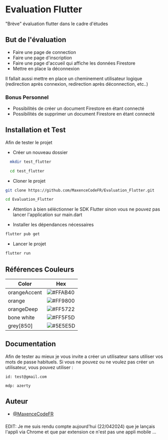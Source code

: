 
# Evaluation Flutter 

"Brève" évaluation flutter dans le cadre d'études



## But de l'évaluation

- Faire une page de connection
- Faire une page d'inscription
- Faire une page d'accueil qui affiche les données Firestore
- Mettre en place la déconnexion

Il fallait aussi mettre en place un cheminement utilisateur logique (redirection après connexion, redirection après déconnection, etc..)

### Bonus Personnel 
- Possibilités de créer un document Firestore en étant connecté
- Possibilités de supprimer un document Firestore en étant connecté




## Installation et Test

Afin de tester le projet
- Créer un nouveau dossier

```bash
  mkdir test_flutter

  cd test_flutter
```


- Cloner le projet

```bash
git clone https://github.com/MaxenceCodeFR/Evaluation_Flutter.git

cd Evaluation_Flutter
```

- Attention à bien séléctionner le SDK Flutter sinon vous ne pouvez pas lancer l'application sur main.dart
  
- Installer les dépendances nécessaires

```bash
flutter pub get
```

- Lancer le projet
```bash
flutter run
```

    
## Références Couleurs

| Color             | Hex                                                                |
| ----------------- | ------------------------------------------------------------------ |
| orangeAccent | ![#FFAB40](https://via.placeholder.com/20/ffab40?text=+)  |
| orange | ![#FF9800](https://via.placeholder.com/20/ff9800?text=+)  |
| orangeDeep | ![#FF5722](https://via.placeholder.com/20/ff5722?text=+) |
| bone white | ![#FF5F5D](https://via.placeholder.com/20/f5f5dc?text=+) |
| grey[850] | ![#5E5E5D](https://via.placeholder.com/20/5e5e5dc?text=+) |

## Documentation

Afin de tester au mieux je vous invite a créer un utilisateur sans utiliser vos mots de passe habituels.
Si vous ne pouvez ou ne voulez pas créer un utilisateur, vous pouvez utiliser :

```
id: test@gmail.com
```
```
mdp: azerty
```


## Auteur

- [@MaxenceCodeFR](https://www.github.com/MaxenceCodeFR)

###
EDIT: Je me suis rendu compte aujourd'hui (22/042024) que je lançais l'appli via Chrome et que par extension ce n'est pas une appli mobile ...
